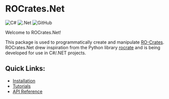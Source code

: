 # ROCrates.Net
![C#](https://img.shields.io/badge/c%23-%23239120.svg?style=for-the-badge&logo=c-sharp&logoColor=white)
![.Net](https://img.shields.io/badge/.NET-5C2D91?style=for-the-badge&logo=.net&logoColor=white)
![GitHub](https://img.shields.io/github/license/uon-drs/ROCrates.Net?style=for-the-badge&color=blue)

Welcome to ROCrates.Net!

This package is used to programmatically create and manipulate [RO-Crates](https://www.researchobject.org/ro-crate/). ROCrates.Net drew inspiration from the Python library [rocrate](https://pypi.org/project/rocrate/) and is being developed for use in C#/.NET projects.

## Quick Links:
- [Installation](articles/installation.md)
- [Tutorials](articles/tutorials/index.md)
- [API Reference](api/ROCrates.yml)